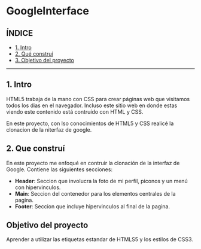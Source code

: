 # GoogleInterface

## ÍNDICE

* [1. Intro](https://github.com/utm21040175/GoogleInterface/blob/main/README.md#1-intro)
* [2. Qué construí](#)
* [3. Objetivo del proyecto](#)

****

## 1. Intro
HTML5 trabaja de la mano con CSS para crear páginas web que visitamos todos los dias en el navegador. Incluso este sitio web en donde estas viendo este contenido está contruído con HTML y CSS.

En este proyecto, con lso conocimientos de HTML5 y CSS realicé la clonacion de la niterfaz de google.

## 2. Que construí
En este proyecto me enfoqué en contruir la clonación de la interfaz de Google. Contiene las siguientes secciones: 

* **Header**: Seccion que involucra la foto de mi perfil, piconos y un menú con hipervinculos.
* **Main**: Seccion del contenedor para los elementos centrales de la pagina.
* **Footer**: Seccion que incluye hipervinculos al final de la pagina.

## Objetivo del proyecto

Aprender a utilizar las etiquetas estandar de HTMLS5 y los estilos de CSS3.
